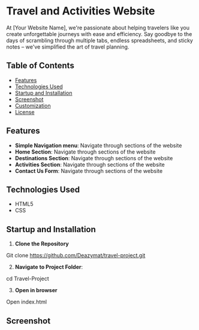 # Travel and Activities Website

At [Your Website Name], we're passionate about helping travelers like you create unforgettable journeys with ease and efficiency. Say goodbye to the days of scrambling through multiple tabs, endless spreadsheets, and sticky notes – we've simplified the art of travel planning.

##  Table of Contents 

- [Features](#features)
- [Technologies Used](#technologies-used)
- [Startup and Installation](#startup-and-installation)
- [Screenshot](#screenshot)
- [Customization](#Customization)
- [License](#license)

## Features

- **Simple Navigation menu**: Navigate through sections of the website
- **Home Section**: Navigate through sections of the website
- **Destinations Section**: Navigate through sections of the website
- **Activities Section**: Navigate through sections of the website
- **Contact Us Form**: Navigate through sections of the website

## Technologies Used

- HTML5
- CSS

## Startup and Installation

1. **Clone the Repository**

Git clone https://github.com/Deazymat/travel-project.git

2. **Navigate to Project Folder**:

cd Travel-Project

3. **Open in browser**

Open index.html

## Screenshot
